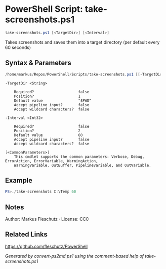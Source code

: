 # PowerShell Script: take-screenshots.ps1
```powershell
take-screenshots.ps1 [<TargetDir>] [<Interval>]
```

Takes screenshots and saves them into a target directory (per default every 60 seconds)

## Syntax & Parameters
```powershell
/home/markus/Repos/PowerShell/Scripts/take-screenshots.ps1 [[-TargetDir] <String>] [[-Interval] <Int32>] [<CommonParameters>]
```

```
-TargetDir <String>
    
    Required?                    false
    Position?                    1
    Default value                "$PWD"
    Accept pipeline input?       false
    Accept wildcard characters?  false
```

```
-Interval <Int32>
    
    Required?                    false
    Position?                    2
    Default value                60
    Accept pipeline input?       false
    Accept wildcard characters?  false
```

```
[<CommonParameters>]
    This cmdlet supports the common parameters: Verbose, Debug, ErrorAction, ErrorVariable, WarningAction, 
    WarningVariable, OutBuffer, PipelineVariable, and OutVariable.
```

## Example
```powershell
PS>./take-screenshots C:\Temp 60
```


## Notes
Author: Markus Fleschutz · License: CC0

## Related Links
https://github.com/fleschutz/PowerShell

*Generated by convert-ps2md.ps1 using the comment-based help of take-screenshots.ps1*
